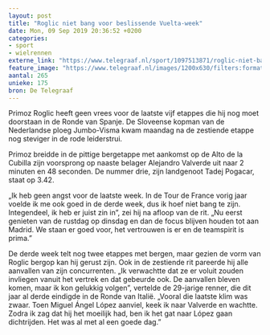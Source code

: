 ```yaml
---
layout: post
title: "Roglic niet bang voor beslissende Vuelta-week"
date: Mon, 09 Sep 2019 20:36:52 +0200
categories: 
- sport 
- wielrennen 
externe_link: "https://www.telegraaf.nl/sport/1097513871/roglic-niet-bang-voor-beslissende-vuelta-week"
feature_image: "https://www.telegraaf.nl/images/1200x630/filters:format(jpeg):quality(80)/cdn-kiosk-api.telegraaf.nl/9ad57d12-d332-11e9-a59e-0218eaf05005.jpg"
aantal: 265
unieke: 175
bron: De Telegraaf
---
```


<p class="intro">Primoz Roglic heeft geen vrees voor de laatste vijf etappes die hij nog moet doorstaan in de Ronde van Spanje. De Sloveense kopman van de Nederlandse ploeg Jumbo-Visma kwam maandag na de zestiende etappe nog steviger in de rode leiderstrui.</p> <p>Primoz breidde in de pittige bergetappe met aankomst op de Alto de la Cubilla zijn voorsprong op naaste belager Alejandro Valverde uit naar 2 minuten en 48 seconden. De nummer drie, zijn landgenoot Tadej Pogacar, staat op 3.42.</p><p>„Ik heb geen angst voor de laatste week. In de Tour de France vorig jaar voelde ik me ook goed in de derde week, dus ik hoef niet bang te zijn. Integendeel, ik heb er juist zin in”, zei hij na afloop van de rit. „Nu eerst genieten van de rustdag op dinsdag en dan de focus blijven houden tot aan Madrid. We staan er goed voor, het vertrouwen is er en de teamspirit is prima.”</p><p>De derde week telt nog twee etappes met bergen, maar gezien de vorm van Roglic bergop kan hij gerust zijn. Ook in de zestiende rit pareerde hij alle aanvallen van zijn concurrenten. „Ik verwachtte dat ze er voluit zouden invliegen vanuit het vertrek en dat gebeurde ook. De aanvallen bleven komen, maar ik kon gelukkig volgen”, vertelde de 29-jarige renner, die dit jaar al derde eindigde in de Ronde van Italië. „Vooral die laatste klim was zwaar. Toen Miguel Ángel López aanviel, keek ik naar Valverde en wachtte. Zodra ik zag dat hij het moeilijk had, ben ik het gat naar López gaan dichtrijden. Het was al met al een goede dag.”</p>
